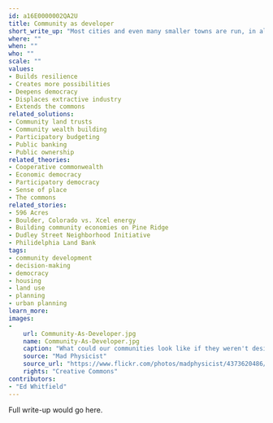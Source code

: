 ```yaml
---
id: a16E0000002QA2U
title: Community as developer
short_write_up: "Most cities and even many smaller towns are run, in all but name, by developers — entrepreneurs who identify opportunities to leverage public and private resources to build new businesses, housing complexes, malls, ports, and other major projects that can earn them money. The idea of the community as developer is that a whole community, or a substantial section of it, can be organized to carry out the functions of a developer, but rather than having maximum profit as their goal, they would have a goal of meeting common needs in a sustainable fashion and keeping wealth circulating within the community."
where: ""
when: ""
who: ""
scale: ""
values:
- Builds resilience
- Creates more possibilities
- Deepens democracy
- Displaces extractive industry
- Extends the commons
related_solutions:
- Community land trusts
- Community wealth building
- Participatory budgeting
- Public banking
- Public ownership
related_theories:
- Cooperative commonwealth
- Economic democracy
- Participatory democracy
- Sense of place
- The commons
related_stories:
- 596 Acres
- Boulder, Colorado vs. Xcel energy
- Building community economies on Pine Ridge
- Dudley Street Neighborhood Initiative
- Philidelphia Land Bank
tags:
- community development
- decision-making
- democracy
- housing
- land use
- planning
- urban planning
learn_more:
images:
-
    url: Community-As-Developer.jpg
    name: Community-As-Developer.jpg
    caption: "What could our communities look like if they weren't designed to maximize profit?"
    source: "Mad Physicist"
    source_url: "https://www.flickr.com/photos/madphysicist/4373620486/sizes/l"
    rights: "Creative Commons"
contributors:
- "Ed Whitfield"
---
```

Full write-up would go here.
